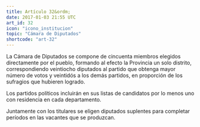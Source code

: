 ```yaml
---
title: Artículo 32&ordm;
date: 2017-01-03 21:55 UTC
art_id: 32
icon: "icono_institucion"
topic: "Cámara de Diputados"
shortcode: "art-32"
---
```

La Cámara de Diputados se compone de cincuenta miembros elegidos directamente por el pueblo, formando al efecto la Provincia un solo distrito, correspondiendo veintiocho diputados al partido que obtenga mayor número de votos y veintidós a los demás partidos, en proporción de los sufragios que hubieren logrado.

Los partidos políticos incluirán en sus listas de candidatos por lo menos uno con residencia en cada departamento.

Juntamente con los titulares se eligen diputados suplentes para completar períodos en las vacantes que se produzcan.
